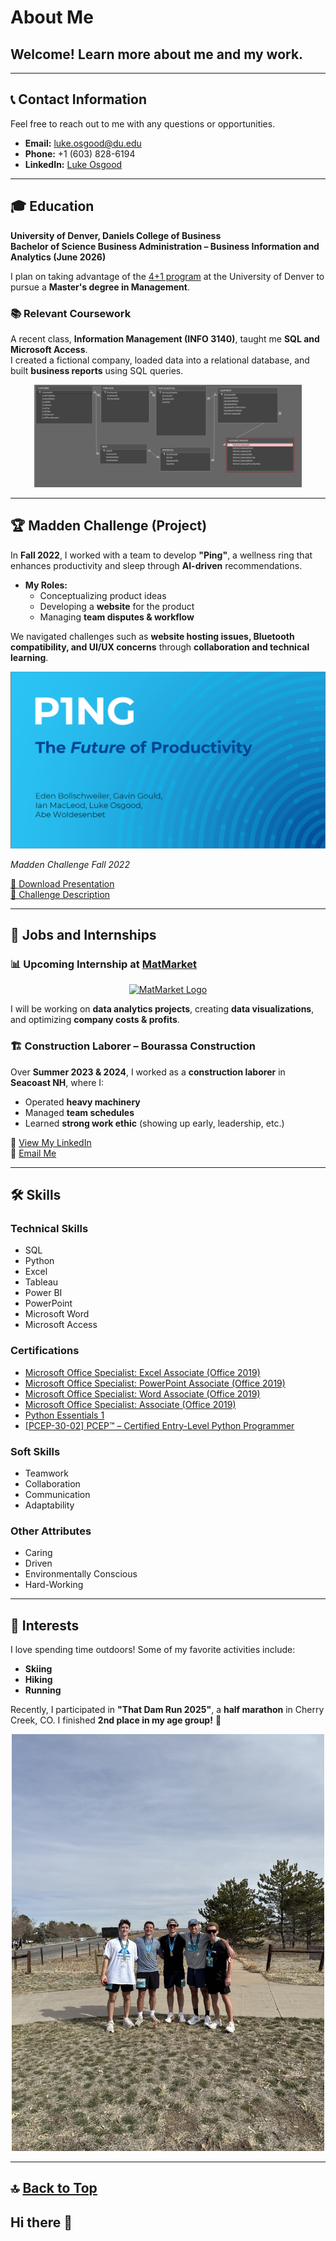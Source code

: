 # About Me

## Welcome! Learn more about me and my work.

---

## 📞 Contact Information
Feel free to reach out to me with any questions or opportunities.

- **Email:** [luke.osgood@du.edu](mailto:luke.osgood@du.edu)
- **Phone:** +1 (603) 828-6194
- **LinkedIn:** [Luke Osgood](https://www.linkedin.com/in/luke-osgood/)

---

## 🎓 Education

**University of Denver, Daniels College of Business**  
**Bachelor of Science Business Administration – Business Information and Analytics (June 2026)**  

I plan on taking advantage of the [4+1 program](https://daniels.du.edu/undergraduate-programs/four-plus-one/) at the University of Denver to pursue a **Master's degree in Management**.

### 📚 Relevant Coursework
A recent class, **Information Management (INFO 3140)**, taught me **SQL and Microsoft Access**.  
I created a fictional company, loaded data into a relational database, and built **business reports** using SQL queries.

<p align="center">
    <img src="Files/info 3140 exmaple.PNG" alt="Example of Access Database" width="85%">
</p>

---

## 🏆 Madden Challenge (Project)

In **Fall 2022**, I worked with a team to develop **"Ping"**, a wellness ring that enhances productivity and sleep through **AI-driven** recommendations.

- **My Roles:**
  - Conceptualizing product ideas
  - Developing a **website** for the product
  - Managing **team disputes & workflow**

We navigated challenges such as **website hosting issues, Bluetooth compatibility, and UI/UX concerns** through **collaboration and technical learning**.

<p align="center">
    <a href="Files/Madden Challenge.pptx" download>
        <img src="files/ping opening slide.PNG" alt="First Slide of Presentation" width="600">
    </a>
</p>

<em>Madden Challenge Fall 2022</em>  

[📂 Download Presentation](Files/Madden%20Challenge.pptx)  
[🔗 Challenge Description](https://daniels.du.edu/entrepreneurship/4impact-challenge/)

---

## 💼 Jobs and Internships

### 📊 Upcoming Internship at [MatMarket](https://www.matmarket.com/)
<p align="center">
    <a href="https://www.matmarket.com/" target="_blank">
        <img src="https://static1.squarespace.com/static/60ca6de17df3145ec52a4771/t/60cb9f223a77382fcc8dadc8/1626902687098/" alt="MatMarket Logo" width="200">
    </a>
</p>

I will be working on **data analytics projects**, creating **data visualizations**, and optimizing **company costs & profits**.

### 🏗️ Construction Laborer – Bourassa Construction
Over **Summer 2023 & 2024**, I worked as a **construction laborer** in **Seacoast NH**, where I:
- Operated **heavy machinery**
- Managed **team schedules**
- Learned **strong work ethic** (showing up early, leadership, etc.)

🔗 [View My LinkedIn](https://www.linkedin.com/in/luke-osgood/)  
📩 [Email Me](mailto:luke.osgood@du.edu)

---

## 🛠 Skills

### **Technical Skills**
- SQL
- Python
- Excel
- Tableau
- Power BI
- PowerPoint
- Microsoft Word
- Microsoft Access

### **Certifications**
- [Microsoft Office Specialist: Excel Associate (Office 2019)](https://www.credly.com/badges/2b30f014-65cb-411a-9b1b-3c32062b9e9f/public_url)
- [Microsoft Office Specialist: PowerPoint Associate (Office 2019)](https://www.credly.com/badges/0b0f73cf-12a3-4756-ad23-a4b7d86bb107/public_url)
- [Microsoft Office Specialist: Word Associate (Office 2019)](https://www.credly.com/badges/49308e73-d4ac-49b8-a6a8-d9679993527e/public_url)
- [Microsoft Office Specialist: Associate (Office 2019)](https://www.credly.com/badges/116d963b-ac84-43c8-86a5-042d05cc20e1/public_url)
- [Python Essentials 1](https://www.credly.com/badges/0b1f4562-9ba4-4efd-a9dd-4db7ea8dfae4/public_url)
- [[PCEP-30-02] PCEP™ – Certified Entry-Level Python Programmer](https://www.credly.com/badges/605489d0-004c-4494-9648-be6e470df6b4/public_url)

### **Soft Skills**
- Teamwork
- Collaboration
- Communication
- Adaptability

### **Other Attributes**
- Caring
- Driven
- Environmentally Conscious
- Hard-Working

---

## 🎯 Interests
I love spending time outdoors! Some of my favorite activities include:
- **Skiing**
- **Hiking**
- **Running**

Recently, I participated in **"That Dam Run 2025"**, a **half marathon** in Cherry Creek, CO. I finished **2nd place in my age group!** 🎉

<p align="center">
    <a href="https://sodisp.com/events/that-dam-131-10k-and-5k-2025/half-marathon/results/e_1049" target="_blank">
        <img src="Files/that dam run.jpg" alt="That Dam Run 2025" width="500">
    </a>
</p>

---

## 🔝 [Back to Top](#about-me)
## Hi there 👋

<!--
**LukeOsgood/LukeOsgood** is a ✨ _special_ ✨ repository because its `README.md` (this file) appears on your GitHub profile.

Here are some ideas to get you started:

- 🔭 I’m currently working on ...
- 🌱 I’m currently learning ...
- 👯 I’m looking to collaborate on ...
- 🤔 I’m looking for help with ...
- 💬 Ask me about ...
- 📫 How to reach me: ...
- 😄 Pronouns: ...
- ⚡ Fun fact: ...
-->
